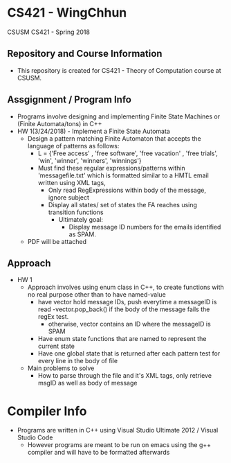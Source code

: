 # CS421 - WingChhun
CSUSM CS421  - Spring 2018 


## Repository and Course Information

 - This repository is created for CS421 - Theory of Computation course at CSUSM.


## Assgignment / Program Info
- Programs involve designing and implementing Finite State Machines or (Finite Automata/tons) in C++
- HW 1(3/24/2018) - Implement a Finite State Automata 
    - Design a pattern matching Finite Automaton that accepts the language of patterns as follows:
        - L = {'Free access' , 'free software', 'free vacation' , 'free trials', 'win', 'winner', 'winners', 'winnings'}
        - Must find these regular expressions/patterns within 'messagefile.txt' which is formatted similar to a HMTL email written using XML tags, 
            - Only read RegExpressions within body of the message, ignore subject
            - Display all states/ set of states the FA reaches using transition functions
                - Ultimately goal:
                    - Display message ID numbers for the emails identified as SPAM.
    - PDF will be attached

## Approach
 - HW 1 
    - Approach involves using enum class in C++, to create functions with no real purpose other than to have named-value
        - have vector hold message IDs, push everytime a messageID is read
            -vector.pop_back() if the body of the message fails the regEx test.
            - otherwise, vector contains an ID where the messageID is SPAM
        - Have enum state functions that are named to represent the current state
        - Have one global state that is returned after each pattern test  for every line in the body of file
    - Main problems to solve
        - How to parse through the file and it's XML tags, only retrieve msgID as well as body of message

# Compiler Info

- Programs are written in C++ using Visual Studio Ultimate 2012 / Visual Studio Code
    - However programs are meant to be run on emacs using the g++ compiler and will have to be formatted afterwards